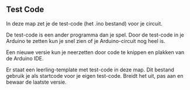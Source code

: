 ## Test Code

In deze map zet je de test-code (het .ino bestand) voor je circuit.

De test-code is een ander programma dan je spel. 
Door de test-code in je Arduino te zetten kun je snel zien of je Arduino-circuit nog heel is.

Een nieuwe versie kun je neerzetten door code te knippen en plakken van de Arduino IDE.

Er staat een leerling-template met test-code in deze map. 
Dit bestand gebruik je als startcode voor je eigen test-code.
Breidt het uit, pas aan en bewaar de laatste versie.

